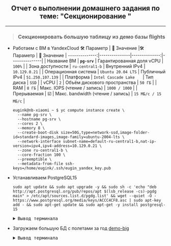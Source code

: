 <div align="center"><h2> Отчет о выполнении домашнего задания по теме: "Секционирование " </h2></div>

***

> ### Секционировать большую таблицу из демо базы flights
  * Работаем с ВМ в YandexCloud
    :hammer_and_wrench: Параметр | :memo: Значение |:hammer_and_wrench: Параметр | :memo: Значение |
    --------------:|---------------|--------------:|---------------|
    | Название ВМ | **`pg-srv`** | Гарантированная доля vCPU | `100%` | 
    | Зона доступности | `ru-central1-b` | Внутренний IPv4 | `10.129.0.21` | 
    | Операционная система | `Ubuntu 20.04 LTS` | Публичный IPv4 | `51.250.107.139` |
    | Платформа | `Intel Cascade Lake	` | Тип диска | `SSD` | 
    | vCPU | `2` | Объём дискового пространства | `50 ГБ` |
    | RAM | `8 ГБ` | Макс. IOPS (чтение / запись) | `1000 / 1000` |
    | Прерываемая | :ballot_box_with_check: | Макс. bandwidth (чтение / запись) | `15 МБ/с / 15 МБ/с` |

    ```console
    eugink@nb-xiaomi ~ $ yc compute instance create \
      --name pg-srv \
      --hostname pg-srv \
      --cores 2 \
      --memory 8 \
      --create-boot-disk size=50G,type=network-ssd,image-folder-id=standard-images,image-family=ubuntu-2004-lts \
      --network-interface subnet-name=default-ru-central1-b,nat-ip-version=ipv4,ipv4-address=10.129.0.21 \
      --zone ru-central1-b \
      --core-fraction 100 \
      --preemptible \
      --metadata-from-file ssh-keys=/home/eugink/.ssh/eugin_yandex_key.pub
       ```
    
  * Устанавливаем PostgreSQL15
    ```console
    sudo apt update && sudo apt upgrade -y && sudo sh -c 'echo "deb http://apt.postgresql.org/pub/repos/apt $(lsb_release -cs)-pgdg main" > /etc/apt/sources.list.d/pgdg.list' && wget --quiet -O - https://www.postgresql.org/media/keys/ACCC4CF8.asc | sudo apt-key add - && sudo apt-get update && sudo apt-get -y install postgresql-15
    ```
    <pre><details><summary>Вывод терминала</summary>
    ubuntu@pg-srv:~$ sudo apt update && sudo apt upgrade -y && sudo sh -c 'echo "deb http://apt.postgresql.org/pub/repos/apt $(lsb_release -cs)-pgdg main" > /etc/apt/sources.list.d/pgdg.list' && wget --quiet -O - https://www.postgresql.org/media/keys/ACCC4CF8.asc | sudo apt-key add - && sudo apt-get update && sudo apt-get -y install postgresql-15
    Hit:1 http://mirror.yandex.ru/ubuntu focal InRelease
    Get:2 http://mirror.yandex.ru/ubuntu focal-updates InRelease [114 kB]
    Get:3 http://mirror.yandex.ru/ubuntu focal-backports InRelease [108 kB]               
    Get:4 http://security.ubuntu.com/ubuntu focal-security InRelease [114 kB]            
    Get:5 http://mirror.yandex.ru/ubuntu focal-updates/main amd64 Packages [2,678 kB]
    Get:6 http://mirror.yandex.ru/ubuntu focal-updates/main i386 Packages [848 kB]
    Get:7 http://mirror.yandex.ru/ubuntu focal-updates/main Translation-en [447 kB]     
    Get:8 http://mirror.yandex.ru/ubuntu focal-updates/main amd64 c-n-f Metadata [16.9 kB]    
    Get:9 http://mirror.yandex.ru/ubuntu focal-updates/restricted amd64 Packages [2,045 kB]    
    Get:10 http://mirror.yandex.ru/ubuntu focal-updates/restricted Translation-en [286 kB]
    Get:11 http://mirror.yandex.ru/ubuntu focal-updates/universe i386 Packages [733 kB]
    Get:12 http://mirror.yandex.ru/ubuntu focal-updates/universe amd64 Packages [1,076 kB]
    Get:13 http://mirror.yandex.ru/ubuntu focal-updates/universe Translation-en [256 kB]
    Get:14 http://security.ubuntu.com/ubuntu focal-security/main amd64 Packages [2,267 kB]
    Get:15 http://security.ubuntu.com/ubuntu focal-security/main i386 Packages [613 kB]
    Fetched 11.6 MB in 3s (4,435 kB/s)                        
    Reading package lists... Done
    Building dependency tree       
    Reading state information... Done
    5 packages can be upgraded. Run 'apt list --upgradable' to see them.
    Reading package lists... Done
    Building dependency tree       
    Reading state information... Done
    Calculating upgrade... Done
    The following NEW packages will be installed:
      linux-headers-5.4.0-153 linux-headers-5.4.0-153-generic linux-image-5.4.0-153-generic linux-modules-5.4.0-153-generic linux-modules-extra-5.4.0-153-generic
    The following packages will be upgraded:
      accountsservice libaccountsservice0 linux-generic linux-headers-generic linux-image-generic
    5 upgraded, 5 newly installed, 0 to remove and 0 not upgraded.
    2 standard LTS security updates
    Need to get 77.3 MB of archives.
    After this operation, 380 MB of additional disk space will be used.
    Get:1 http://mirror.yandex.ru/ubuntu focal-updates/main amd64 accountsservice amd64 0.6.55-0ubuntu12~20.04.6 [61.4 kB]
    Get:2 http://mirror.yandex.ru/ubuntu focal-updates/main amd64 libaccountsservice0 amd64 0.6.55-0ubuntu12~20.04.6 [72.7 kB]
    Get:3 http://mirror.yandex.ru/ubuntu focal-updates/main amd64 linux-modules-5.4.0-153-generic amd64 5.4.0-153.170 [15.0 MB]
    Get:4 http://mirror.yandex.ru/ubuntu focal-updates/main amd64 linux-image-5.4.0-153-generic amd64 5.4.0-153.170 [10.5 MB]
    Get:5 http://mirror.yandex.ru/ubuntu focal-updates/main amd64 linux-modules-extra-5.4.0-153-generic amd64 5.4.0-153.170 [39.2 MB]
    Get:6 http://mirror.yandex.ru/ubuntu focal-updates/main amd64 linux-generic amd64 5.4.0.153.150 [1,904 B]                                                                                                                                  
    Get:7 http://mirror.yandex.ru/ubuntu focal-updates/main amd64 linux-image-generic amd64 5.4.0.153.150 [2,604 B]                                                                                                                            
    Get:8 http://mirror.yandex.ru/ubuntu focal-updates/main amd64 linux-headers-5.4.0-153 all 5.4.0-153.170 [11.0 MB]                                                                                                                          
    Get:9 http://mirror.yandex.ru/ubuntu focal-updates/main amd64 linux-headers-5.4.0-153-generic amd64 5.4.0-153.170 [1,363 kB]                                                                                                               
    Get:10 http://mirror.yandex.ru/ubuntu focal-updates/main amd64 linux-headers-generic amd64 5.4.0.153.150 [2,464 B]                                                                                                                         
    Fetched 77.3 MB in 11s (7,031 kB/s)                                                                                                                                                                                                        
    (Reading database ... 102594 files and directories currently installed.)
    Preparing to unpack .../0-accountsservice_0.6.55-0ubuntu12~20.04.6_amd64.deb ...
    Unpacking accountsservice (0.6.55-0ubuntu12~20.04.6) over (0.6.55-0ubuntu12~20.04.5) ...
    Preparing to unpack .../1-libaccountsservice0_0.6.55-0ubuntu12~20.04.6_amd64.deb ...
    Unpacking libaccountsservice0:amd64 (0.6.55-0ubuntu12~20.04.6) over (0.6.55-0ubuntu12~20.04.5) ...
    Selecting previously unselected package linux-modules-5.4.0-153-generic.
    Preparing to unpack .../2-linux-modules-5.4.0-153-generic_5.4.0-153.170_amd64.deb ...
    Unpacking linux-modules-5.4.0-153-generic (5.4.0-153.170) ...
    Selecting previously unselected package linux-image-5.4.0-153-generic.
    Preparing to unpack .../3-linux-image-5.4.0-153-generic_5.4.0-153.170_amd64.deb ...
    Unpacking linux-image-5.4.0-153-generic (5.4.0-153.170) ...
    Selecting previously unselected package linux-modules-extra-5.4.0-153-generic.
    Preparing to unpack .../4-linux-modules-extra-5.4.0-153-generic_5.4.0-153.170_amd64.deb ...
    Unpacking linux-modules-extra-5.4.0-153-generic (5.4.0-153.170) ...
    Preparing to unpack .../5-linux-generic_5.4.0.153.150_amd64.deb ...
    Unpacking linux-generic (5.4.0.153.150) over (5.4.0.152.149) ...
    Preparing to unpack .../6-linux-image-generic_5.4.0.153.150_amd64.deb ...
    Unpacking linux-image-generic (5.4.0.153.150) over (5.4.0.152.149) ...
    Selecting previously unselected package linux-headers-5.4.0-153.
    Preparing to unpack .../7-linux-headers-5.4.0-153_5.4.0-153.170_all.deb ...
    Unpacking linux-headers-5.4.0-153 (5.4.0-153.170) ...
    Selecting previously unselected package linux-headers-5.4.0-153-generic.
    Preparing to unpack .../8-linux-headers-5.4.0-153-generic_5.4.0-153.170_amd64.deb ...
    Unpacking linux-headers-5.4.0-153-generic (5.4.0-153.170) ...
    Preparing to unpack .../9-linux-headers-generic_5.4.0.153.150_amd64.deb ...
    Unpacking linux-headers-generic (5.4.0.153.150) over (5.4.0.152.149) ...
    Setting up linux-headers-5.4.0-153 (5.4.0-153.170) ...
    Setting up linux-modules-5.4.0-153-generic (5.4.0-153.170) ...
    Setting up linux-image-5.4.0-153-generic (5.4.0-153.170) ...
    I: /boot/vmlinuz.old is now a symlink to vmlinuz-5.4.0-152-generic
    I: /boot/initrd.img.old is now a symlink to initrd.img-5.4.0-152-generic
    I: /boot/vmlinuz is now a symlink to vmlinuz-5.4.0-153-generic
    I: /boot/initrd.img is now a symlink to initrd.img-5.4.0-153-generic
    Setting up linux-headers-5.4.0-153-generic (5.4.0-153.170) ...
    Setting up libaccountsservice0:amd64 (0.6.55-0ubuntu12~20.04.6) ...
    Setting up accountsservice (0.6.55-0ubuntu12~20.04.6) ...
    Setting up linux-headers-generic (5.4.0.153.150) ...
    Setting up linux-modules-extra-5.4.0-153-generic (5.4.0-153.170) ...
    Setting up linux-image-generic (5.4.0.153.150) ...
    Setting up linux-generic (5.4.0.153.150) ...
    Processing triggers for dbus (1.12.16-2ubuntu2.3) ...
    Processing triggers for libc-bin (2.31-0ubuntu9.9) ...
    Processing triggers for linux-image-5.4.0-153-generic (5.4.0-153.170) ...
    /etc/kernel/postinst.d/initramfs-tools:
    update-initramfs: Generating /boot/initrd.img-5.4.0-153-generic
    /etc/kernel/postinst.d/zz-update-grub:
    Sourcing file `/etc/default/grub'
    Sourcing file `/etc/default/grub.d/init-select.cfg'
    Generating grub configuration file ...
    Found linux image: /boot/vmlinuz-5.4.0-153-generic
    Found initrd image: /boot/initrd.img-5.4.0-153-generic
    Found linux image: /boot/vmlinuz-5.4.0-152-generic
    Found initrd image: /boot/initrd.img-5.4.0-152-generic
    Found linux image: /boot/vmlinuz-5.4.0-42-generic
    Found initrd image: /boot/initrd.img-5.4.0-42-generic
    done
    OK
    Hit:1 http://mirror.yandex.ru/ubuntu focal InRelease
    Hit:2 http://mirror.yandex.ru/ubuntu focal-updates InRelease             
    Hit:3 http://mirror.yandex.ru/ubuntu focal-backports InRelease                                                               
    Get:4 http://apt.postgresql.org/pub/repos/apt focal-pgdg InRelease [117 kB]                                                  
    Get:5 http://security.ubuntu.com/ubuntu focal-security InRelease [114 kB]                              
    Get:6 http://apt.postgresql.org/pub/repos/apt focal-pgdg/main amd64 Packages [265 kB]
    Fetched 496 kB in 1s (557 kB/s)                                   
    Reading package lists... Done
    N: Skipping acquire of configured file 'main/binary-i386/Packages' as repository 'http://apt.postgresql.org/pub/repos/apt focal-pgdg InRelease' doesn't support architecture 'i386'
    Reading package lists... Done
    Building dependency tree       
    Reading state information... Done
    The following packages were automatically installed and are no longer required:
      linux-headers-5.4.0-42 linux-headers-5.4.0-42-generic linux-image-5.4.0-42-generic linux-modules-5.4.0-42-generic linux-modules-extra-5.4.0-42-generic
    Use 'sudo apt autoremove' to remove them.
    The following additional packages will be installed:
      libcommon-sense-perl libgdbm-compat4 libjson-perl libjson-xs-perl libllvm10 libperl5.30 libpq5 libsensors-config libsensors5 libtypes-serialiser-perl libxslt1.1 perl perl-modules-5.30 postgresql-client-15 postgresql-client-common
      postgresql-common ssl-cert sysstat
    Suggested packages:
      lm-sensors perl-doc libterm-readline-gnu-perl | libterm-readline-perl-perl make libb-debug-perl liblocale-codes-perl postgresql-doc-15 openssl-blacklist isag
    The following NEW packages will be installed:
      libcommon-sense-perl libgdbm-compat4 libjson-perl libjson-xs-perl libllvm10 libperl5.30 libpq5 libsensors-config libsensors5 libtypes-serialiser-perl libxslt1.1 perl perl-modules-5.30 postgresql-15 postgresql-client-15
      postgresql-client-common postgresql-common ssl-cert sysstat
    0 upgraded, 19 newly installed, 0 to remove and 0 not upgraded.
    Need to get 41.6 MB of archives.
    After this operation, 186 MB of additional disk space will be used.
    Get:1 http://mirror.yandex.ru/ubuntu focal-updates/main amd64 perl-modules-5.30 all 5.30.0-9ubuntu0.4 [2,739 kB]
    Get:2 http://apt.postgresql.org/pub/repos/apt focal-pgdg/main amd64 postgresql-client-common all 250.pgdg20.04+1 [93.3 kB]
    Get:3 http://mirror.yandex.ru/ubuntu focal/main amd64 libgdbm-compat4 amd64 1.18.1-5 [6,244 B]
    Get:4 http://mirror.yandex.ru/ubuntu focal-updates/main amd64 libperl5.30 amd64 5.30.0-9ubuntu0.4 [3,959 kB]
    Get:5 http://apt.postgresql.org/pub/repos/apt focal-pgdg/main amd64 postgresql-common all 250.pgdg20.04+1 [239 kB]
    Get:6 http://apt.postgresql.org/pub/repos/apt focal-pgdg/main amd64 libpq5 amd64 15.3-1.pgdg20.04+1 [184 kB]
    Get:7 http://apt.postgresql.org/pub/repos/apt focal-pgdg/main amd64 postgresql-client-15 amd64 15.3-1.pgdg20.04+1 [1,680 kB]
    Get:8 http://apt.postgresql.org/pub/repos/apt focal-pgdg/main amd64 postgresql-15 amd64 15.3-1.pgdg20.04+1 [16.3 MB]
    Get:9 http://mirror.yandex.ru/ubuntu focal-updates/main amd64 perl amd64 5.30.0-9ubuntu0.4 [224 kB]
    Get:10 http://mirror.yandex.ru/ubuntu focal/main amd64 libjson-perl all 4.02000-2 [80.9 kB]
    Get:11 http://mirror.yandex.ru/ubuntu focal/main amd64 ssl-cert all 1.0.39 [17.0 kB]
    Get:12 http://mirror.yandex.ru/ubuntu focal/main amd64 libcommon-sense-perl amd64 3.74-2build6 [20.1 kB]
    Get:13 http://mirror.yandex.ru/ubuntu focal/main amd64 libtypes-serialiser-perl all 1.0-1 [12.1 kB]
    Get:14 http://mirror.yandex.ru/ubuntu focal/main amd64 libjson-xs-perl amd64 4.020-1build1 [83.7 kB]
    Get:15 http://mirror.yandex.ru/ubuntu focal/main amd64 libllvm10 amd64 1:10.0.0-4ubuntu1 [15.3 MB]
    Get:16 http://mirror.yandex.ru/ubuntu focal-updates/main amd64 libsensors-config all 1:3.6.0-2ubuntu1.1 [6,052 B]
    Get:17 http://mirror.yandex.ru/ubuntu focal-updates/main amd64 libsensors5 amd64 1:3.6.0-2ubuntu1.1 [27.2 kB]
    Get:18 http://mirror.yandex.ru/ubuntu focal-updates/main amd64 libxslt1.1 amd64 1.1.34-4ubuntu0.20.04.1 [151 kB]
    Get:19 http://mirror.yandex.ru/ubuntu focal-updates/main amd64 sysstat amd64 12.2.0-2ubuntu0.3 [448 kB]
    Fetched 41.6 MB in 3s (15.6 MB/s) 
    Preconfiguring packages ...
    Selecting previously unselected package perl-modules-5.30.
    (Reading database ... 139024 files and directories currently installed.)
    Preparing to unpack .../00-perl-modules-5.30_5.30.0-9ubuntu0.4_all.deb ...
    Unpacking perl-modules-5.30 (5.30.0-9ubuntu0.4) ...
    Selecting previously unselected package libgdbm-compat4:amd64.
    Preparing to unpack .../01-libgdbm-compat4_1.18.1-5_amd64.deb ...
    Unpacking libgdbm-compat4:amd64 (1.18.1-5) ...
    Selecting previously unselected package libperl5.30:amd64.
    Preparing to unpack .../02-libperl5.30_5.30.0-9ubuntu0.4_amd64.deb ...
    Unpacking libperl5.30:amd64 (5.30.0-9ubuntu0.4) ...
    Selecting previously unselected package perl.
    Preparing to unpack .../03-perl_5.30.0-9ubuntu0.4_amd64.deb ...
    Unpacking perl (5.30.0-9ubuntu0.4) ...
    Selecting previously unselected package libjson-perl.
    Preparing to unpack .../04-libjson-perl_4.02000-2_all.deb ...
    Unpacking libjson-perl (4.02000-2) ...
    Selecting previously unselected package postgresql-client-common.
    Preparing to unpack .../05-postgresql-client-common_250.pgdg20.04+1_all.deb ...
    Unpacking postgresql-client-common (250.pgdg20.04+1) ...
    Selecting previously unselected package ssl-cert.
    Preparing to unpack .../06-ssl-cert_1.0.39_all.deb ...
    Unpacking ssl-cert (1.0.39) ...
    Selecting previously unselected package postgresql-common.
    Preparing to unpack .../07-postgresql-common_250.pgdg20.04+1_all.deb ...
    Adding 'diversion of /usr/bin/pg_config to /usr/bin/pg_config.libpq-dev by postgresql-common'
    Unpacking postgresql-common (250.pgdg20.04+1) ...
    Selecting previously unselected package libcommon-sense-perl.
    Preparing to unpack .../08-libcommon-sense-perl_3.74-2build6_amd64.deb ...
    Unpacking libcommon-sense-perl (3.74-2build6) ...
    Selecting previously unselected package libtypes-serialiser-perl.
    Preparing to unpack .../09-libtypes-serialiser-perl_1.0-1_all.deb ...
    Unpacking libtypes-serialiser-perl (1.0-1) ...
    Selecting previously unselected package libjson-xs-perl.
    Preparing to unpack .../10-libjson-xs-perl_4.020-1build1_amd64.deb ...
    Unpacking libjson-xs-perl (4.020-1build1) ...
    Selecting previously unselected package libllvm10:amd64.
    Preparing to unpack .../11-libllvm10_1%3a10.0.0-4ubuntu1_amd64.deb ...
    Unpacking libllvm10:amd64 (1:10.0.0-4ubuntu1) ...
    Selecting previously unselected package libpq5:amd64.
    Preparing to unpack .../12-libpq5_15.3-1.pgdg20.04+1_amd64.deb ...
    Unpacking libpq5:amd64 (15.3-1.pgdg20.04+1) ...
    Selecting previously unselected package libsensors-config.
    Preparing to unpack .../13-libsensors-config_1%3a3.6.0-2ubuntu1.1_all.deb ...
    Unpacking libsensors-config (1:3.6.0-2ubuntu1.1) ...
    Selecting previously unselected package libsensors5:amd64.
    Preparing to unpack .../14-libsensors5_1%3a3.6.0-2ubuntu1.1_amd64.deb ...
    Unpacking libsensors5:amd64 (1:3.6.0-2ubuntu1.1) ...
    Selecting previously unselected package libxslt1.1:amd64.
    Preparing to unpack .../15-libxslt1.1_1.1.34-4ubuntu0.20.04.1_amd64.deb ...
    Unpacking libxslt1.1:amd64 (1.1.34-4ubuntu0.20.04.1) ...
    Selecting previously unselected package postgresql-client-15.
    Preparing to unpack .../16-postgresql-client-15_15.3-1.pgdg20.04+1_amd64.deb ...
    Unpacking postgresql-client-15 (15.3-1.pgdg20.04+1) ...
    Selecting previously unselected package postgresql-15.
    Preparing to unpack .../17-postgresql-15_15.3-1.pgdg20.04+1_amd64.deb ...
    Unpacking postgresql-15 (15.3-1.pgdg20.04+1) ...
    Selecting previously unselected package sysstat.
    Preparing to unpack .../18-sysstat_12.2.0-2ubuntu0.3_amd64.deb ...
    Unpacking sysstat (12.2.0-2ubuntu0.3) ...
    Setting up perl-modules-5.30 (5.30.0-9ubuntu0.4) ...
    Setting up libsensors-config (1:3.6.0-2ubuntu1.1) ...
    Setting up libpq5:amd64 (15.3-1.pgdg20.04+1) ...
    Setting up libllvm10:amd64 (1:10.0.0-4ubuntu1) ...
    Setting up ssl-cert (1.0.39) ...
    Setting up libgdbm-compat4:amd64 (1.18.1-5) ...
    Setting up libsensors5:amd64 (1:3.6.0-2ubuntu1.1) ...
    Setting up libxslt1.1:amd64 (1.1.34-4ubuntu0.20.04.1) ...
    Setting up libperl5.30:amd64 (5.30.0-9ubuntu0.4) ...
    Setting up sysstat (12.2.0-2ubuntu0.3) ...
    
    Creating config file /etc/default/sysstat with new version
    update-alternatives: using /usr/bin/sar.sysstat to provide /usr/bin/sar (sar) in auto mode
    Created symlink /etc/systemd/system/multi-user.target.wants/sysstat.service → /lib/systemd/system/sysstat.service.
    Setting up perl (5.30.0-9ubuntu0.4) ...
    Setting up libjson-perl (4.02000-2) ...
    Setting up postgresql-client-common (250.pgdg20.04+1) ...
    Setting up libcommon-sense-perl (3.74-2build6) ...
    Setting up postgresql-client-15 (15.3-1.pgdg20.04+1) ...
    update-alternatives: using /usr/share/postgresql/15/man/man1/psql.1.gz to provide /usr/share/man/man1/psql.1.gz (psql.1.gz) in auto mode
    Setting up postgresql-common (250.pgdg20.04+1) ...
    Adding user postgres to group ssl-cert
    
    Creating config file /etc/postgresql-common/createcluster.conf with new version
    Building PostgreSQL dictionaries from installed myspell/hunspell packages...
    Removing obsolete dictionary files:
    '/etc/apt/trusted.gpg.d/apt.postgresql.org.gpg' -> '/usr/share/postgresql-common/pgdg/apt.postgresql.org.gpg'
    Created symlink /etc/systemd/system/multi-user.target.wants/postgresql.service → /lib/systemd/system/postgresql.service.
    Setting up libtypes-serialiser-perl (1.0-1) ...
    Setting up postgresql-15 (15.3-1.pgdg20.04+1) ...
    Creating new PostgreSQL cluster 15/main ...
    /usr/lib/postgresql/15/bin/initdb -D /var/lib/postgresql/15/main --auth-local peer --auth-host scram-sha-256 --no-instructions
    The files belonging to this database system will be owned by user "postgres".
    This user must also own the server process.
    
    The database cluster will be initialized with locale "en_US.UTF-8".
    The default database encoding has accordingly been set to "UTF8".
    The default text search configuration will be set to "english".
    
    Data page checksums are disabled.
    
    fixing permissions on existing directory /var/lib/postgresql/15/main ... ok
    creating subdirectories ... ok
    selecting dynamic shared memory implementation ... posix
    selecting default max_connections ... 100
    selecting default shared_buffers ... 128MB
    selecting default time zone ... Etc/UTC
    creating configuration files ... ok
    running bootstrap script ... ok
    performing post-bootstrap initialization ... ok
    syncing data to disk ... ok
    Setting up libjson-xs-perl (4.020-1build1) ...
    Processing triggers for systemd (245.4-4ubuntu3.22) ...
    Processing triggers for man-db (2.9.1-1) ...
    Processing triggers for libc-bin (2.31-0ubuntu9.9) ...
    ubuntu@pg-srv:~$ 
    </details></pre>
  * Загружаем большую БД с полетами за год [demo-big](https://edu.postgrespro.ru/demo-big.zip)
    <pre><details><summary>Вывод терминала</summary>
    ubuntu@pg-srv:~$ cd /tmp/
    ubuntu@pg-srv:/tmp$ 
    ubuntu@pg-srv:/tmp$ wget https://edu.postgrespro.ru/demo-big.zip
    --2023-06-28 20:42:55--  https://edu.postgrespro.ru/demo-big.zip
    Resolving edu.postgrespro.ru (edu.postgrespro.ru)... 213.171.56.196
    Connecting to edu.postgrespro.ru (edu.postgrespro.ru)|213.171.56.196|:443... connected.
    HTTP request sent, awaiting response... 200 OK
    Length: 243203214 (232M) [application/zip]
    Saving to: ‘demo-big.zip’
    
    demo-big.zip                                               100%[========================================================================================================================================>] 231.94M  22.3MB/s    in 11s     
    
    2023-06-28 20:43:05 (22.1 MB/s) - ‘demo-big.zip’ saved [243203214/243203214]
    
    ubuntu@pg-srv:/tmp$ 
    ubuntu@pg-srv:/tmp$ chmod 777 /tmp/demo-big.zip 
    ubuntu@pg-srv:/tmp$ 
    ubuntu@pg-srv:/tmp$ unzip demo-big.zip 
    Archive:  demo-big.zip
      inflating: demo-big-20170815.sql   
    ubuntu@pg-srv:/tmp$ 
    ubuntu@pg-srv:/tmp$ ls -ltr
    total 1146768
    -rw-rw-r-- 1 ubuntu ubuntu 931068524 Jan  5  2018 demo-big-20170815.sql
    -rwxrwxrwx 1 ubuntu ubuntu 243203214 Jan 11  2018 demo-big.zip
    drwx------ 3 root   root        4096 Jun 28 20:16 systemd-private-52a2987604b24b48975b7e85755c6c51-systemd-timesyncd.service-32aSZi
    drwx------ 3 root   root        4096 Jun 28 20:16 systemd-private-52a2987604b24b48975b7e85755c6c51-systemd-resolved.service-Tqv8dj
    drwx------ 3 root   root        4096 Jun 28 20:16 systemd-private-52a2987604b24b48975b7e85755c6c51-systemd-logind.service-KJrn8e
    drwxr-xr-x 2 root   root        4096 Jun 28 20:20 ubuntu-advantage
    ubuntu@pg-srv:/tmp$ 
    ubuntu@pg-srv:/tmp$ sudo -u postgres psql -f demo-big-20170815.sql 
    SET
    SET
    SET
    SET
    SET
    SET
    SET
    SET
    psql:demo-big-20170815.sql:17: ERROR:  database "demo" does not exist
    CREATE DATABASE
    You are now connected to database "demo" as user "postgres".
    SET
    SET
    SET
    SET
    SET
    SET
    SET
    SET
    CREATE SCHEMA
    COMMENT
    CREATE EXTENSION
    COMMENT
    SET
    CREATE FUNCTION
    CREATE FUNCTION
    COMMENT
    SET
    SET
    CREATE TABLE
    COMMENT
    COMMENT
    COMMENT
    COMMENT
    CREATE VIEW
    COMMENT
    COMMENT
    COMMENT
    COMMENT
    CREATE TABLE
    COMMENT
    COMMENT
    COMMENT
    COMMENT
    COMMENT
    COMMENT
    CREATE VIEW
    COMMENT
    COMMENT
    COMMENT
    COMMENT
    COMMENT
    COMMENT
    CREATE TABLE
    COMMENT
    COMMENT
    COMMENT
    COMMENT
    COMMENT
    CREATE TABLE
    COMMENT
    COMMENT
    COMMENT
    COMMENT
    CREATE TABLE
    COMMENT
    COMMENT
    COMMENT
    COMMENT
    COMMENT
    COMMENT
    COMMENT
    COMMENT
    COMMENT
    COMMENT
    COMMENT
    CREATE SEQUENCE
    ALTER SEQUENCE
    CREATE VIEW
    COMMENT
    COMMENT
    COMMENT
    COMMENT
    COMMENT
    COMMENT
    COMMENT
    COMMENT
    COMMENT
    COMMENT
    COMMENT
    COMMENT
    COMMENT
    COMMENT
    COMMENT
    COMMENT
    COMMENT
    COMMENT
    COMMENT
    COMMENT
    COMMENT
    CREATE VIEW
    COMMENT
    COMMENT
    COMMENT
    COMMENT
    COMMENT
    COMMENT
    COMMENT
    COMMENT
    COMMENT
    COMMENT
    COMMENT
    CREATE TABLE
    COMMENT
    COMMENT
    COMMENT
    COMMENT
    CREATE TABLE
    COMMENT
    COMMENT
    COMMENT
    COMMENT
    COMMENT
    CREATE TABLE
    COMMENT
    COMMENT
    COMMENT
    COMMENT
    COMMENT
    COMMENT
    ALTER TABLE
    COPY 9
    COPY 104
    COPY 7925812
    COPY 2111110
    COPY 214867
    COPY 1339
    COPY 8391852
    COPY 2949857
    ALTER TABLE
    ALTER TABLE
    ALTER TABLE
    ALTER TABLE
    ALTER TABLE
    ALTER TABLE
    ALTER TABLE
    ALTER TABLE
    ALTER TABLE
    ALTER TABLE
    ALTER TABLE
    ALTER TABLE
    ALTER TABLE
    ALTER TABLE
    ALTER TABLE
    ALTER TABLE
    ALTER TABLE
    ALTER TABLE
    ALTER TABLE
    ALTER DATABASE
    ALTER DATABASE
    ubuntu@pg-srv:/tmp$ 
    </details></pre>


